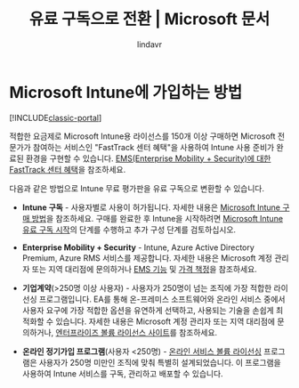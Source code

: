 ﻿---
title: "유료 구독으로 전환 | Microsoft 문서"
description: "Intune 무료 30일 평가판을 설치한 후 구독 및 라이선스에 대해 알아야 할 사항"
keywords: 
author: lindavr
ms.author: lindavr
manager: angrobe
ms.date: 11/29/2016
ms.topic: get-started-article
ms.prod: 
ms.service: microsoft-intune
ms.technology: 
ms.assetid: cad9ae15-26e5-418d-8ce5-c2dafc2071f0
ms.suite: ems
ms.custom: intune-classic
translationtype: Human Translation
ms.sourcegitcommit: ab6d9b6b296fb4e1fb0aaa9496fede28976728dc
ms.openlocfilehash: 08b5b555ed44275c428c15fe3529bd683dc8c004
ms.lasthandoff: 04/14/2017


---

# <a name="ways-to-subscribe-to-microsoft-intune"></a>Microsoft Intune에 가입하는 방법

[!INCLUDE[classic-portal](../includes/classic-portal.md)]

적합한 요금제로 Microsoft Intune용 라이선스를 150개 이상 구매하면 Microsoft 전문가가 참여하는 서비스인 "FastTrack 센터 혜택"을 사용하여 Intune 사용 준비가 완료된 환경을 구현할 수 있습니다. [EMS(Enterprise Mobility + Security)에 대한 FastTrack 센터 혜택](https://docs.microsoft.com/enterprise-mobility/Solutions/fasttrack-center-benefit-for-enterprise-mobility-suite-ems)을 참조하세요.

다음과 같은 방법으로 Intune 무료 평가판을 유료 구독으로 변환할 수 있습니다.

-   **Intune 구독** - 사용자별로 사용이 허가됩니다. 자세한 내용은 [Microsoft Intune 구매 방법](https://www.microsoft.com/server-cloud/products/microsoft-intune/Purchasing.aspx)을 참조하세요. 구매를 완료한 후 Intune을 시작하려면 [Microsoft Intune 유료 구독 시작](/intune/get-started/start-with-a-paid-subscription-to-microsoft-intune)의 단계를 수행하고 추가 구성 단계를 검토하십시오.

-   **Enterprise Mobility + Security** - Intune, Azure Active Directory Premium, Azure RMS 서비스를 제공합니다. 자세한 내용은 Microsoft 계정 관리자 또는 지역 대리점에 문의하거나 [EMS 기능](https://www.microsoft.com/server-cloud/enterprise-mobility/overview.aspx) 및 [가격 책정](https://www.microsoft.com/server-cloud/products/enterprise-mobility-suite/Purchasing.aspx)을 참조하세요.

-   **기업계약**(&gt;250명 이상 사용자) - 사용자가 250명이 넘는 조직에 가장 적합한 라이선싱 프로그램입니다. EA를 통해 온-프레미스 소프트웨어와 온라인 서비스 중에서 사용자 요구에 가장 적합한 옵션을 유연하게 선택하고, 사용되는 기술을 손쉽게 최적화할 수 있습니다. 자세한 내용은 Microsoft 계정 관리자 또는 지역 대리점에 문의하거나, [엔터프라이즈 볼륨 라이선스 사이트](http://www.microsoft.com/licensing/licensing-options/enterprise.aspx)를 참조하세요.

-   **온라인 정기가입 프로그램**(사용자 &lt;250명) - [온라인 서비스 볼륨 라이선싱](http://www.microsoft.com/licensing/online-services/default.aspx) 프로그램은 사용자가 250명 미만인 조직에 맞춰 특별히 설계되었습니다. 이 프로그램을 사용하여 Intune 서비스를 구독, 관리하고 배포할 수 있습니다.

